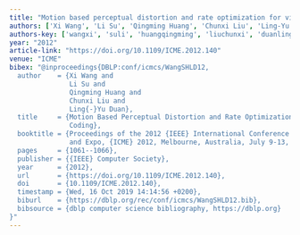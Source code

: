 ```yaml
---
title: "Motion based perceptual distortion and rate optimization for video coding"
authors: ['Xi Wang', 'Li Su', 'Qingming Huang', 'Chunxi Liu', 'Ling-Yu Duan']
authors-key: ['wangxi', 'suli', 'huangqingming', 'liuchunxi', 'duanlingyu']
year: "2012"
article-link: "https://doi.org/10.1109/ICME.2012.140"
venue: "ICME"
bibex: "@inproceedings{DBLP:conf/icmcs/WangSHLD12,
  author    = {Xi Wang and
               Li Su and
               Qingming Huang and
               Chunxi Liu and
               Ling{-}Yu Duan},
  title     = {Motion Based Perceptual Distortion and Rate Optimization for Video
               Coding},
  booktitle = {Proceedings of the 2012 {IEEE} International Conference on Multimedia
               and Expo, {ICME} 2012, Melbourne, Australia, July 9-13, 2012},
  pages     = {1061--1066},
  publisher = {{IEEE} Computer Society},
  year      = {2012},
  url       = {https://doi.org/10.1109/ICME.2012.140},
  doi       = {10.1109/ICME.2012.140},
  timestamp = {Wed, 16 Oct 2019 14:14:56 +0200},
  biburl    = {https://dblp.org/rec/conf/icmcs/WangSHLD12.bib},
  bibsource = {dblp computer science bibliography, https://dblp.org}
}"
---
```

